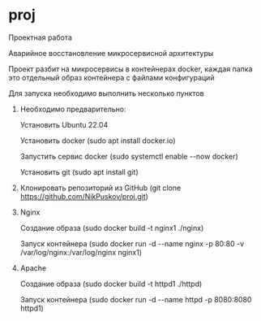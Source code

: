 # proj
Проектная работа

Аварийное восстановление микросервисной архитектуры

Проект разбит на микросервисы в контейнерах docker, каждая папка это отдельный образ контейнера с файлами конфигураций

Для запуска необходимо выполнить несколько пунктов

1. Необходимо предварительно:

   Установить Ubuntu 22.04

   Установить docker (sudo apt install docker.io)

   Запустить сервис docker (sudo systemctl enable --now docker)

   Установить git (sudo apt install git)

4. Клонировать репозиторий из GitHub (git clone https://github.com/NikPuskov/proj.git)

5. Nginx
   
   Создание образа (sudo docker build -t nginx1 ./nginx)

   Запуск контейнера (sudo docker run -d --name nginx -p 80:80 -v /var/log/nginx:/var/log/nginx nginx1)

6. Apache

   Создание образа (sudo docker build -t httpd1 ./httpd)

   Запуск контейнера (sudo docker run -d --name httpd -p 8080:8080 httpd1)

   
